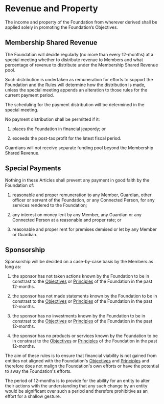 # Revenue and Property

The income and property of the Foundation from wherever derived shall be applied solely in promoting the Foundation’s Objectives.

## Membership Shared Revenue

The Foundation will decide regularly (no more than every 12-months) at a special meeting whether to distribute revenue to Members and what percentage of revenue to distribute under the Membership Shared Revenue pool.

Such distribution is undertaken as remuneration for efforts to support the Foundation and the Rules will determine how the distribution is made, unless the special meeting appends an alteration to those rules for the current payment period.

The scheduling for the payment distribution will be determined in the special meeting.

No payment distribution shall be permitted if it:

1. places the Foundation in financial jeapordy; or

2. exceeds the post-tax profit for the latest fiscal period.

Guardians will not receive separate funding pool beyond the Membership Shared Revenue.

## Special Payments

Nothing in these Articles shall prevent any payment in good faith by the Foundation of:
 
1. reasonable and proper remuneration to any Member, Guardian, other officer or servant of the Foundation, or any Connected Person, for any services rendered to the Foundation;

2. any interest on money lent by any Member, any Guardian or any Connected Person at a reasonable and proper rate; or

3. reasonable and proper rent for premises demised or let by any Member or Guardian.

## Sponsorship

Sponsorship will be decided on a case-by-case basis by the Members as long as:

1. the sponsor has not taken actions known by the Foundation to be in constrast to the [Objectives](./objectives.md) or [Principles](../bylaws/principles.md) of the Foundation in the past 12-months.

2. the sponsor has not made statements known by the Foundation to be in constrast to the [Objectives](./objectives.md) or [Principles](../bylaws/principles.md) of the Foundation in the past 12-months.

3. the sponsor has no investments known by the Foundation to be in constrast to the [Objectives](./objectives.md) or [Principles](../bylaws/principles.md) of the Foundation in the past 12-months.

4. the sponsor has no products or services known by the Foundation to be in constrast to the [Objectives](./objectives.md) or [Principles](../bylaws/principles.md) of the Foundation in the past 12-months.

The aim of these rules is to ensure that financial viability is not gained from entities not aligned with the Foundation's [Objectives](./objectives.md) and [Principles](../bylaws/principles.md) and therefore does not malign the Foundation's own efforts or have the potential to sway the Foundation's efforts.

The period of 12-months is to provide for the ability for an entity to alter their actions with the understanding that any such change by an entity would be significant over such a period and therefore prohibitive as an effort for a shallow gesture.